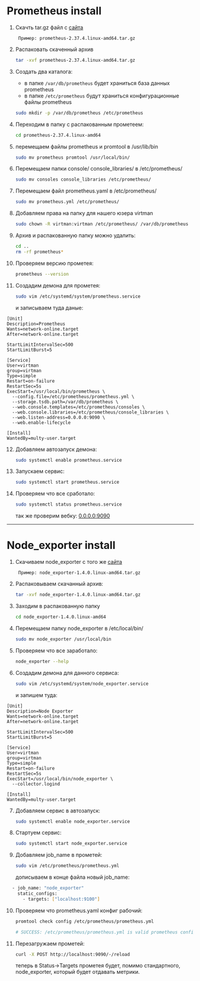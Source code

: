 # Prometheus install

1. Скачть tar.gz файл с [сайта](https://prometheus.io/download/)

        Пример: prometheus-2.37.4.linux-amd64.tar.gz

2. Распаковать скаченный архив
    ```bash
	tar -xvf prometheus-2.37.4.linux-amd64.tar.gz 
    ```

3. Создать два каталога:
    - в папке `/var/db/prometheus` будет храниться база данных prometheus
    - в папке `/etc/prometheus` будут храниться конфигурационные файлы prometheus

    ```bash
    sudo mkdir -p /var/db/prometheus /etc/prometheus
    ```

4. Переходим в папку с распакованным прометеем:
    ```bash
    cd prometheus-2.37.4.linux-amd64
    ```

5. перемещаем файлы prometheus и promtool в /usr/lib/bin
    ```bash
    sudo mv prometheus promtool /usr/local/bin/
    ```

6. Перемещаем папки console/ console_libraries/ в /etc/prometheus/
    ```bash
    sudo mv consoles console_libraries /etc/prometheus/
    ```

7. Перемещаем файл prometheus.yaml в /etc/prometheus/
    ```bash
    sudo mv prometheus.yml /etc/prometheus/
    ```

8. Добавляем права на папку для нашего юзера virtman
    ```bash
    sudo chown -R virtman:virtman /etc/prometheus/ /var/db/prometheus 
    ```

9. Архив и распакованную папку можно удалить:
    ```bash
    cd ..
    rm -rf prometheus*
    ```

10. Проверяем версию прометея:
    ```bash
    prometheus --version
    ```

11. Создадим демона для прометея:
    ```bash
    sudo vim /etc/systemd/system/prometheus.service
    ```

    и записываем туда даные:
```
[Unit]
Description=Prometheus
Wants=network-online.target
After=network-online.target

StartLimitIntervalSec=500
StartLimitBurst=5

[Service]
User=virtman
group=virtman
Type=simple
Restart=on-failure
RestartSec=5s
ExecStart=/usr/local/bin/prometheus \
  --config.file=/etc/prometheus/prometheus.yml \
  --storage.tsdb.path=/var/db/prometheus \
  --web.console.templates=/etc/prometheus/consoles \
  --web.console.libraries=/etc/prometheus/console_libraries \
  --web.listen-address=0.0.0.0:9090 \
  --web.enable-lifecycle

[Install]
WantedBy=multy-user.target
```

12. Добавляем автозапуск демона:
    ```bash
    sudo systemctl enable prometheus.service
    ```

13. Запускаем сервис:
    ```bash
    sudo systemctl start prometheus.service
    ```

14. Проверяем что все сработало:
    ```bash
    sudo systemctl status prometheus.service
    ```

    так же проверим вебку: [0.0.0.0:9090](http://0.0.0.0:9090)

---

# Node_exporter install

1. Скачиваем node_exporter с того же [сайта](https://prometheus.io/download/)
        
        Пример: node_exporter-1.4.0.linux-amd64.tar.gz

2. Распаковываем скачанный архив:
    ```bash
    tar -xvf node_exporter-1.4.0.linux-amd64.tar.gz
    ```

3. Заходим в распакованную папку
    ```bash
    cd node_exporter-1.4.0.linux-amd64
    ```

4. Перемещаем папку node_exporter в /etc/local/bin/
    ```bash
    sudo mv node_exporter /usr/local/bin 
    ```

5. Проверяем что все заработало:
    ```bash
    node_exporter --help
    ```

6. Создадим демона для данного сервиса:
    ```bash
    sudo vim /etc/systemd/system/node_exporter.service
    ```

    и запишем туда:
```
[Unit]
Description=Node Exporter
Wants=network-online.target
After=network-online.target

StartLimitIntervalSec=500
StartLimitBurst=5

[Service]
User=virtman
group=virtman
Type=simple
Restart=on-failure
RestartSec=5s
ExecStart=/usr/local/bin/node_exporter \
  --collector.logind

[Install]
WantedBy=multy-user.target
```

7. Добавляем сервис в автозапуск:
    ```bash
    sudo systemctl enable node_exporter.service
    ```

8. Стартуем сервис:
    ```bash
    sudo systemctl start node_exporter.service
    ```

9. Добавляем job_name в прометей:
    ```bash
    sudo vim /etc/prometheus/prometheus.yml
    ```

    дописываем в конце файла новый job_name:
```bash
  - job_name: "node_exporter"
    static_configs:
      - targets: ["localhost:9100"]
```

10. Проверяем что prometheus.yaml конфиг рабочий:
    ```bash
    promtool check config /etc/prometheus/prometheus.yml
    
    # SUCCESS: /etc/prometheus/prometheus.yml is valid prometheus config file syntax
    ```

11. Перезагружаем прометей:
    ```bash
    curl -X POST http://localhost:9090/-/reload
    ```
    
    теперь в Status->Targets прометея будет, помимо стандартного, node_exporter,
    который будет отдавать метрики.


